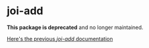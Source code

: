 # joi-add

**This package is deprecated** and no longer maintained.

[Here's the previous *joi-add* documentation](https://github.com/rafamel/joi-add/blob/master/documentation.md)
